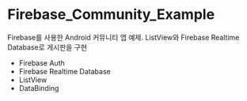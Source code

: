 # Firebase_Community_Example
Firebase를 사용한 Android 커뮤니티 앱 예제. ListView와 Firebase Realtime Database로 게시판을 구현
- Firebase Auth
- Firebase Realtime Database
- ListView
- DataBinding
